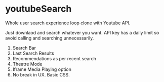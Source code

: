 # youtubeSearch
Whole user search experience loop clone with Youtube API. 

Just downlaod and search whatever you want. 
API key has a daily limit so avoid calling and searching unnecessarily. 

1. Search Bar
2. Last Search Results
3. Recommendations as per recent search
4. Theatre Mode
5. Iframe Media Playing option
6. No break in UX. Basic CSS. 
